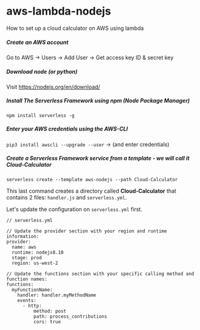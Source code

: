 # aws-lambda-nodejs
How to set up a cloud calculator on AWS using lambda

##### Create an AWS account
Go to AWS -> Users -> Add User -> Get access key ID & secret key

##### Download node (or python)
Visit https://nodejs.org/en/download/

##### Install The Serverless Framework using npm (Node Package Manager)
`npm install serverless -g`

##### Enter your AWS credentials using the AWS-CLI
`pip3 install awscli --upgrade --user`
-> (and enter credentials)

##### Create a Serverless Framework service from a template - we will call it Cloud-Calculator
`serverless create --template aws-nodejs --path Cloud-Calculator`

This last command creates a directory called **Cloud-Calculator** that contains 2 files: `handler.js` and `serverless.yml`.

Let's update the configuration on `serverless.yml` first.

```
// serverless.yml

// Update the provider section with your region and runtime information:
provider:
  name: aws
  runtime: nodejs8.10
  stage: prod
  region: us-west-2

// Update the functions section with your specific calling method and function names:
functions:
  myFunctionName:
    handler: handler.myMethodName
    events:
      - http:
          method: post
          path: process_contributions
          cors: true
```


